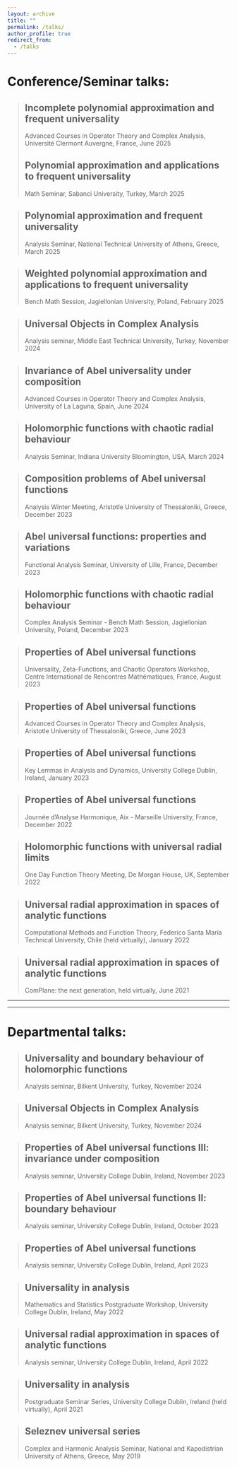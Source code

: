 ```yaml
---
layout: archive
title: ""
permalink: /talks/
author_profile: true
redirect_from:
  - /talks
---
```


# Conference/Seminar talks:
> ## Incomplete polynomial approximation and frequent universality
> Advanced Courses in Operator Theory and Complex Analysis, Université Clermont Auvergne, France, June 2025
> 
> ## Polynomial approximation and applications to frequent universality
> Math Seminar, Sabanci University, Turkey, March 2025

> ## Polynomial approximation and frequent universality
> Analysis Seminar, National Technical University of Athens, Greece, March 2025

> ## Weighted polynomial approximation and applications to frequent universality
> Bench Math Session, Jagiellonian University, Poland, February 2025 

> ## Universal Objects in Complex Analysis
> Analysis seminar, Middle East Technical University, Turkey, November 2024

> ## Invariance of Abel universality under composition
> Advanced Courses in Operator Theory and Complex Analysis, University of La Laguna, Spain, June 2024

> ## Holomorphic functions with chaotic radial behaviour
> Analysis Seminar, Indiana University Bloomington, USA, March 2024

> ## Composition problems of Abel universal functions
> Analysis Winter Meeting, Aristotle University of Thessaloniki, Greece, December 2023

> ## Abel universal functions: properties and variations
> Functional Analysis Seminar, University of Lille, France, December 2023

> ## Holomorphic functions with chaotic radial behaviour
> Complex Analysis Seminar - Bench Math Session, Jagiellonian University, Poland, December 2023 

> ## Properties of Abel universal functions
> Universality, Zeta-Functions, and Chaotic Operators Workshop, Centre International de Rencontres Mathématiques, France, August 2023

> ## Properties of Abel universal functions
> Advanced Courses in Operator Theory and Complex Analysis, Aristotle University of Thessaloniki, Greece, June 2023

> ## Properties of Abel universal functions
> Key Lemmas in Analysis and Dynamics, University College Dublin, Ireland, January 2023

> ## Properties of Abel universal functions
> Journée d’Analyse Harmonique, Aix - Marseille University, France, December 2022

> ## Holomorphic functions with universal radial limits
> One Day Function Theory Meeting, De Morgan House, UK, September 2022

> ## Universal radial approximation in spaces of analytic functions
> Computational Methods and Function Theory, Federico Santa María Technical University, Chile (held virtually), January 2022

> ## Universal radial approximation in spaces of analytic functions
> ComPlane: the next generation, held virtually, June 2021

***
***

# Departmental talks:
> ## Universality and boundary behaviour of holomorphic functions
> Analysis seminar, Bilkent University, Turkey, November 2024

> ## Universal Objects in Complex Analysis
> Analysis seminar, Bilkent University, Turkey, November 2024
 
> ## Properties of Abel universal functions III: invariance under composition
> Analysis seminar, University College Dublin, Ireland, November 2023

> ## Properties of Abel universal functions II: boundary behaviour
> Analysis seminar, University College Dublin, Ireland, October 2023

> ## Properties of Abel universal functions
> Analysis seminar, University College Dublin, Ireland, April 2023

> ## Universality in analysis
> Mathematics and Statistics Postgraduate Workshop, University College Dublin, Ireland, May 2022

> ## Universal radial approximation in spaces of analytic functions
> Analysis seminar, University College Dublin, Ireland, April 2022

> ## Universality in analysis
> Postgraduate Seminar Series, University College Dublin, Ireland (held virtually), April 2021

> ## Seleznev universal series
> Complex and Harmonic Analysis Seminar, National and Kapodistrian University of Athens, Greece, May 2019

